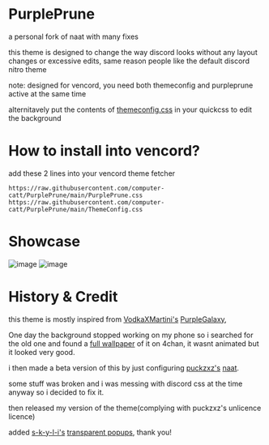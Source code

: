 # PurplePrune
a personal fork of naat with many fixes


this theme is designed to change the way discord looks without any layout changes or excessive edits, same reason people like the default discord nitro theme


note: designed for vencord, you need both themeconfig and purpleprune active at the same time

alternitavely put the contents of [themeconfig.css](https://raw.githubusercontent.com/computer-catt/PurplePrune/main/ThemeConfig.css) in your quickcss to edit the background

# How to install into vencord?
add these 2 lines into your vencord theme fetcher
```
https://raw.githubusercontent.com/computer-catt/PurplePrune/main/PurplePrune.css
https://raw.githubusercontent.com/computer-catt/PurplePrune/main/ThemeConfig.css
```

# Showcase
![image](https://github.com/computer-catt/PurplePrune/assets/98061642/4442edee-a250-46b0-ab34-33539891f790)
![image](https://github.com/computer-catt/PurplePrune/assets/98061642/fc156f18-5d9c-4d24-859a-477ae78ef0e2)


# History & Credit
this theme is mostly inspired from [VodkaXMartini's](https://github.com/VodkaXMartini) [PurpleGalaxy](https://github.com/VodkaXMartini/VendettaTheme/blob/main/PurpleGalaxy.json),

One day the background stopped working on my phone so i searched for the old one and found a [full wallpaper](https://imgur.com/oParsWN) of it on 4chan, it wasnt animated but it looked very good.

i then made a beta version of this by just configuring [puckzxz's](https://github.com/puckzxz) [naat](https://github.com/puckzxz/NotAnotherAnimeTheme/blob/master/css/v3/naat.v3.css).

some stuff was broken and i was messing with discord css at the time anyway so i decided to fix it.

then released my version of the theme(complying with puckzxz's unlicence licence)

added [s-k-y-l-i's](https://github.com/s-k-y-l-i) [transparent popups](https://github.com/s-k-y-l-i/discord-themes/blob/main/Theme%20code/transparent-popups.css), thank you!
